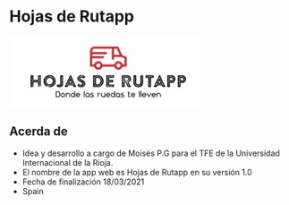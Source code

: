 # Hojas de Rutapp
![](logo/logofurgo.jpg)  
## Acerda de
- Idea y desarrollo a cargo de Moisés P.G para el TFE de la Universidad Internacional de la Rioja.
- El nombre de la app web es Hojas de Rutapp en su versión 1.0
- Fecha de finalización 18/03/2021
- Spain


